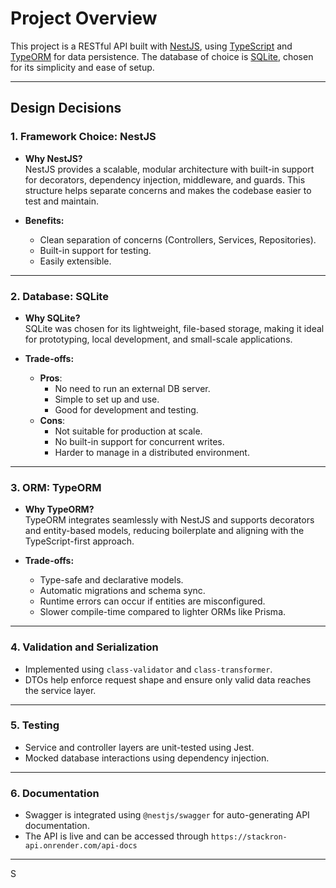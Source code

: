 
# Project Overview

This project is a RESTful API built with [NestJS](https://nestjs.com/), using [TypeScript](https://www.typescriptlang.org/) and [TypeORM](https://typeorm.io/) for data persistence. The database of choice is [SQLite](https://www.sqlite.org/index.html), chosen for its simplicity and ease of setup.

---

## Design Decisions

### 1. **Framework Choice: NestJS**
- **Why NestJS?**  
  NestJS provides a scalable, modular architecture with built-in support for decorators, dependency injection, middleware, and guards. This structure helps separate concerns and makes the codebase easier to test and maintain.

- **Benefits:**
  - Clean separation of concerns (Controllers, Services, Repositories).
  - Built-in support for testing.
  - Easily extensible.

---

### 2. **Database: SQLite**
- **Why SQLite?**  
  SQLite was chosen for its lightweight, file-based storage, making it ideal for prototyping, local development, and small-scale applications.

- **Trade-offs:**
  - **Pros**:
    - No need to run an external DB server.
    - Simple to set up and use.
    - Good for development and testing.
  - **Cons**:
    - Not suitable for production at scale.
    - No built-in support for concurrent writes.
    - Harder to manage in a distributed environment.

---

### 3. **ORM: TypeORM**
- **Why TypeORM?**  
  TypeORM integrates seamlessly with NestJS and supports decorators and entity-based models, reducing boilerplate and aligning with the TypeScript-first approach.

- **Trade-offs:**
  - Type-safe and declarative models.
  - Automatic migrations and schema sync.
  - Runtime errors can occur if entities are misconfigured.
  - Slower compile-time compared to lighter ORMs like Prisma.

---

### 4. **Validation and Serialization**
- Implemented using `class-validator` and `class-transformer`.
- DTOs help enforce request shape and ensure only valid data reaches the service layer.

---

### 5. **Testing**
- Service and controller layers are unit-tested using Jest.
- Mocked database interactions using dependency injection.

---

### 6. **Documentation**
- Swagger is integrated using `@nestjs/swagger` for auto-generating API documentation.
- The API is live and can be accessed through `https://stackron-api.onrender.com/api-docs`
---
S